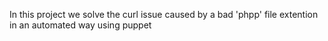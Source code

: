 In this project we solve the curl issue caused by a bad 'phpp' file extention in an automated way using puppet
